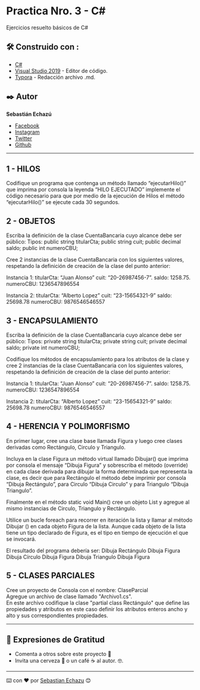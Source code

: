 # Practica Nro. 3 - C# 

Ejercicios resuelto básicos de C#

## 🛠️ Construido con :

* [C#](https://es.wikipedia.org/wiki/C_Sharp) 
* [Visual Studio 2019](https://visualstudio.microsoft.com/es/vs/) - Editor de código.
* [Typora](https://www.typora.io/) - Redacción archivo .md.

## ✒️ Autor

**Sebastián Echazú** 

* [Facebook](https://www.facebook.com/sebastian.echazu.1)
* [Instagram](https://www.instagram.com/seba_storm)
* [Twitter](https://twitter.com/seba_storm)
* [Github](https://github.com/SebastianEchazu)

------

## 1 - HILOS 

Codifique un programa que contenga un método llamado “ejecutarHilo()” que imprima por consola la leyenda “HILO EJECUTADO” implemente el código necesario para que por medio de la ejecución de Hilos el método “ejecutarHilo()” se ejecute cada 30 segundos. 

## 2 - OBJETOS 

Escriba la definición de la clase CuentaBancaria cuyo alcance debe ser público:  Tipos: public string titularCta; public string cuit; public decimal saldo; public int numeroCBU; 

Cree 2 instancias de la clase CuentaBancaria con los siguientes valores, respetando la definición de creación de la clase del punto anterior: 

Instancia 1: titularCta: “Juan Alonso” cuit: “20-26987456-7”. saldo: 1258.75. numeroCBU: 1236547896554 

Instancia 2: titularCta: “Alberto Lopez” cuit: “23-15654321-9” saldo: 25698.78 numeroCBU: 9876546546557 

## 3 - ENCAPSULAMIENTO 

Escriba la definición de la clase CuentaBancaria cuyo alcance debe ser público:  Tipos: private string titularCta; private string cuit; private decimal saldo; private int numeroCBU; 

Codifique los métodos de encapsulamiento para los atributos de la clase y cree 2 instancias de la clase CuentaBancaria con los siguientes valores, respetando la definición de creación de la clase del punto anterior: 

Instancia 1: 
titularCta: “Juan Alonso” cuit: “20-26987456-7”. saldo: 1258.75. numeroCBU: 1236547896554 

Instancia 2: titularCta: “Alberto Lopez” cuit: “23-15654321-9” saldo: 25698.78 numeroCBU: 9876546546557 

## 4 - HERENCIA Y POLIMORFISMO 

En primer lugar, cree una clase base llamada Figura y luego cree clases derivadas como Rectángulo, Circulo y Triangulo.  

Incluya en la clase Figura un método virtual llamado Dibujar() que imprima por consola el mensaje “Dibuja Figura” y sobrescriba el método (override) en cada clase derivada para dibujar la forma determinada que representa la clase, es decir que para Rectángulo el método debe imprimir por consola “Dibuja Rectángulo”, para Circulo “Dibuja Circulo” y para Triangulo “Dibuja Triangulo”.  

Finalmente en el método static void Main() cree un objeto List<Figura> y agregue al mismo instancias de Circulo, Triangulo y Rectángulo.  

Utilice un bucle foreach para recorrer en iteración la lista y llamar al método Dibujar () en cada objeto Figura de la lista.  Aunque cada objeto de la lista tiene un tipo declarado de Figura, es el tipo en tiempo de ejecución el que se invocará. 

El resultado del programa debería ser:       Dibuja Rectángulo      Dibuja Figura      Dibuja Círculo          Dibuja Figura    Dibuja Triangulo    Dibuja Figura 

## 5 - CLASES PARCIALES 

Cree un proyecto de Consola con el nombre: ClaseParcial  
Agregue un archivo de clase llamado "Archivo1.cs".  
En este archivo codifique la clase "partial class Rectángulo" que define las propiedades y atributos en este caso definir los atributos enteros ancho y  alto y sus correspondientes propiedades.  



------

## 🎁 Expresiones de Gratitud 

* Comenta a otros sobre este proyecto 📢
* Invita una cerveza 🍺 o un café ☕ al autor.  🤓. 

---

⌨️ con ❤️ por [Sebastian Echazu](https://github.com/SebastianEchazu) 😊